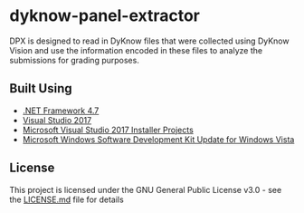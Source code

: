 # dyknow-panel-extractor

DPX is designed to read in DyKnow files that were collected using DyKnow Vision and use the information encoded in these files to analyze the submissions for grading purposes.

## Built Using

* [.NET Framework 4.7](https://www.microsoft.com/en-us/download/details.aspx?id=55170&desc=dotnet47)
* [Visual Studio 2017](https://www.visualstudio.com/vs/)
* [Microsoft Visual Studio 2017 Installer Projects](https://marketplace.visualstudio.com/items?itemName=VisualStudioProductTeam.MicrosoftVisualStudio2017InstallerProjects)
* [Microsoft Windows Software Development Kit Update for Windows Vista](https://www.microsoft.com/en-us/download/details.aspx?id=14477)

## License

This project is licensed under the GNU General Public License v3.0 - see the [LICENSE.md](LICENSE.md) file for details
